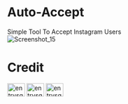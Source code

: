 # Auto-Accept
Simple Tool To Accept Instagram Users<br>
![Screenshot_15](https://user-images.githubusercontent.com/88463490/148970740-e6d7497f-7967-443f-bfd2-6959ec61435f.png)

# Credit

<a href="https://instagram.com/entrysquad" target="blank"><img align="center" src="https://raw.githubusercontent.com/rahuldkjain/github-profile-readme-generator/master/src/images/icons/Social/instagram.svg" alt="entrysquad" height="30" width="40" /></a>
<a href="https://t.me/overexcited" target="blank"><img align="center" src="https://upload.wikimedia.org/wikipedia/commons/8/82/Telegram_logo.svg" alt="entrysquad" height="30" width="40" /></a>
<a href="https://discordapp.com/users/697398661788729356/" target="blank"><img align="center" src="https://www.svgrepo.com/show/353655/discord-icon.svg" alt="entrysquad" height="30" width="40" /></a>

